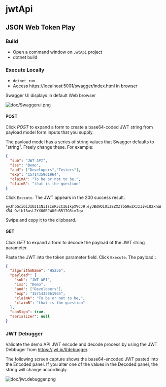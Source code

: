 # jwtApi
## JSON Web Token Play

### Build
- Open a command window on `JwtApi` project
- dotnet build

### Execute Locally
- `dotnet run`
- Access https://localhost:5001/swagger/index.html in browser

Swagger UI displays in default Web browser

![doc/Swaggerui.png](doc/Swaggerui.png)

#### POST
Click *POST* to expand a form to create a base64-coded JWT string from payload model
form inputs that you supply.

The payload model has a series of string values that Swagger defaults to 
"string". Freely change these. For example:

````json
{
  "sub": "JWT API",
  "iss": "Demo",
  "aud": ["Developers","Testers"],
  "exp": "1571435961964",
  "claimA": "To be or not to be,",
  "claimB": "that is the question"
}
````


Click `Execute`. The JWT appears in
the 200 success result. 

```string
eyJhbGciOiJIUzI1NiIsInR5cCI6IkpXVCJ9.eyJBdWQiOiJEZXZlbG9wZXJzIiwiQ2xhaW1BIjoiVG8gYmUgb3Igbm90IHRvIGJlLCIsIkNsYWltQiI6InRoYXQgaXMgdGhlIHF1ZXN0aW9uIiwiRXhwIjoiMTU3MTQzNTk2MTk2NCIsIklzcyI6InN0cmluZyIsIlN1YiI6IkpXVCBBUEkifQ.I8hKqpe-X54-Ozlb13usL2YX60EJWUShR517O8imIqw
```
Swipe and copy it to the clipboard.

#### GET
Click *GET* to expand a form to decode the payload of the JWT string parameter.

Paste the JWT into the token parameter field. Click `Execute`. The payload
:

```json
{
  "algorithmName": "HS256",
  "payload": {
    "sub": "JWT API",
    "iss": "Demo",
    "aud": ["Developers"],
    "exp": "1571435961964",
    "claimA": "To be or not to be,",
    "claimB": "that is the question"
  },
  "canSign": true,
  "serializer": null
}
```

### JWT Debugger
Validate the demo API JWT encode and decode process by using 
the JWT Debbuger from https://jwt.io/#debugger. 

The following screen capture shows the base64-encoded JWT pasted 
into the Encoded panel. If you alter one of the values in the 
Decoded panel, the string will change accordingly.

![doc/jwt.debugger.png](doc/jwt.debugger.png)


